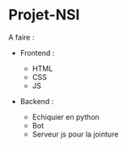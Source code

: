 # Projet-NSI

A faire : 
- Frontend :
   - HTML
   - CSS
   - JS
 
- Backend :
   - Echiquier en python
   - Bot
   - Serveur js pour la jointure
